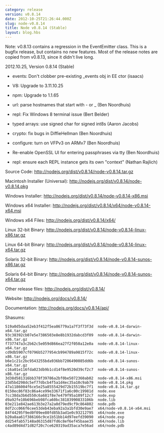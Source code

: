 ```yaml
---
category: release
version: v0.8.14
date: 2012-10-25T21:26:44.000Z
slug: node-v0.8.14
title: Node v0.8.14 (Stable)
layout: blog.hbs
---
```


Note: v0.8.13 contains a regression in the EventEmitter class.  This
is a bugfix release, but contains no new features.  Most of the
release notes are copied from v0.8.13, since it didn't live long.


2012.10.25, Version 0.8.14 (Stable)

* events: Don't clobber pre-existing _events obj in EE ctor (isaacs)

* V8: Upgrade to 3.11.10.25

* npm: Upgrade to 1.1.65

* url: parse hostnames that start with - or _ (Ben Noordhuis)

* repl: Fix Windows 8 terminal issue (Bert Belder)

* typed arrays: use signed char for signed int8s (Aaron Jacobs)

* crypto: fix bugs in DiffieHellman (Ben Noordhuis)

* configure: turn on VFPv3 on ARMv7 (Ben Noordhuis)

* Re-enable OpenSSL UI for entering passphrases via tty (Ben Noordhuis)

* repl: ensure each REPL instance gets its own "context" (Nathan Rajlich)


Source Code: http://nodejs.org/dist/v0.8.14/node-v0.8.14.tar.gz

Macintosh Installer (Universal): http://nodejs.org/dist/v0.8.14/node-v0.8.14.pkg

Windows Installer: http://nodejs.org/dist/v0.8.14/node-v0.8.14-x86.msi

Windows x64 Installer: http://nodejs.org/dist/v0.8.14/x64/node-v0.8.14-x64.msi

Windows x64 Files: http://nodejs.org/dist/v0.8.14/x64/

Linux 32-bit Binary: http://nodejs.org/dist/v0.8.14/node-v0.8.14-linux-x86.tar.gz

Linux 64-bit Binary: http://nodejs.org/dist/v0.8.14/node-v0.8.14-linux-x64.tar.gz

Solaris 32-bit Binary: http://nodejs.org/dist/v0.8.14/node-v0.8.14-sunos-x86.tar.gz

Solaris 64-bit Binary: http://nodejs.org/dist/v0.8.14/node-v0.8.14-sunos-x64.tar.gz

Other release files: http://nodejs.org/dist/v0.8.14/

Website: http://nodejs.org/docs/v0.8.14/

Documentation: http://nodejs.org/docs/v0.8.14/api/

Shasums:

```
519a0d5daa52eb3f412f5ea86779a1a7f3f73f3d  node-v0.8.14-darwin-x64.tar.gz
93c38392cb07e5e7386503e8e8b1932dabcd3f09  node-v0.8.14-darwin-x86.tar.gz
f737747a3c2b62c5e059d866ea27f2f050a12e0a  node-v0.8.14-linux-x64.tar.gz
cd9db5907cf0796b5277954cb994789a9815f72c  node-v0.8.14-linux-x86.tar.gz
b6e1c21c2bc9543255bda936bb7206490085dd6b  node-v0.8.14-sunos-x64.tar.gz
c16a01e116fda023db9b1cd14f8e9520d39cf2c7  node-v0.8.14-sunos-x86.tar.gz
3d38d581316bb378f39786a2bf0be5072360ab02  node-v0.8.14-x86.msi
23d5bd298dc5ef77dbcb4f5a1d4ec35a10c9ab79  node-v0.8.14.pkg
47a1186004f6ce5e25a8555429d72b15519bc7f1  node-v0.8.14.tar.gz
0150ec86f83c86a4ce99e33671f1a6c00c19981d  node.exe
7cc38da3b6d550c6a681f8e7e479f95a109f12c7  node.exp
d9a92fe10b696beb98fca60bc38183990833106b  node.lib
03e211e842ae613b3e27a2a0d79ed9cf9c864802  node.pdb
8df2cc066f6cee53deb43eba92a3a1bfd30e9ae7  x64/node-v0.8.14-x64.msi
84f44295f9ed0f09ee80fd85b3ad1e0c93212795  x64/node.exe
b20a8aa61f386166c9ce1b51bb14d97eefd39090  x64/node.exp
dd254fab57148ad6315d87fd6c8ef6ef45baae35  x64/node.lib
c4ad89d4d71d82f20c7ce620319ad35aca7e56ad  x64/node.pdb
```
